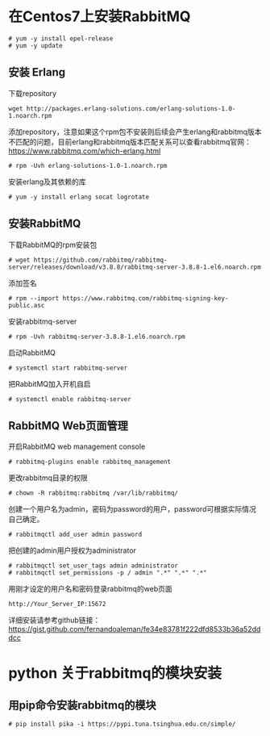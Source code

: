 # 在Centos7上安装RabbitMQ

```
# yum -y install epel-release
# yum -y update
```
## 安装 Erlang

下载repository

```
wget http://packages.erlang-solutions.com/erlang-solutions-1.0-1.noarch.rpm
```

添加repository，注意如果这个rpm包不安装则后续会产生erlang和rabbitmq版本不匹配的问题，目前erlang和rabbitmq版本匹配关系可以查看rabbitmq官网：https://www.rabbitmq.com/which-erlang.html

```
# rpm -Uvh erlang-solutions-1.0-1.noarch.rpm
```

安装erlang及其依赖的库
```
# yum -y install erlang socat logrotate
```

## 安装RabbitMQ

下载RabbitMQ的rpm安装包

```
# wget https://github.com/rabbitmq/rabbitmq-server/releases/download/v3.8.8/rabbitmq-server-3.8.8-1.el6.noarch.rpm
```

添加签名

```
# rpm --import https://www.rabbitmq.com/rabbitmq-signing-key-public.asc
```

安装rabbitmq-server

```
# rpm -Uvh rabbitmq-server-3.8.8-1.el6.noarch.rpm
```

启动RabbitMQ

```
# systemctl start rabbitmq-server
```

把RabbitMQ加入开机自启

```
# systemctl enable rabbitmq-server
```

## RabbitMQ Web页面管理

开启RabbitMQ web management console

```
# rabbitmq-plugins enable rabbitmq_management
```

更改rabbitmq目录的权限

```
# chown -R rabbitmq:rabbitmq /var/lib/rabbitmq/
```

创建一个用户名为admin，密码为password的用户，password可根据实际情况自己确定。

```
# rabbitmqctl add_user admin password
```

把创建的admin用户授权为administrator

```
# rabbitmqctl set_user_tags admin administrator
# rabbitmqctl set_permissions -p / admin ".*" ".*" ".*"
```

用刚才设定的用户名和密码登录rabbitmq的web页面

```
http://Your_Server_IP:15672
```


详细安装请参考github链接：
https://gist.github.com/fernandoaleman/fe34e83781f222dfd8533b36a52dddcc


# python 关于rabbitmq的模块安装

## 用pip命令安装rabbitmq的模块
```
# pip install pika -i https://pypi.tuna.tsinghua.edu.cn/simple/
```